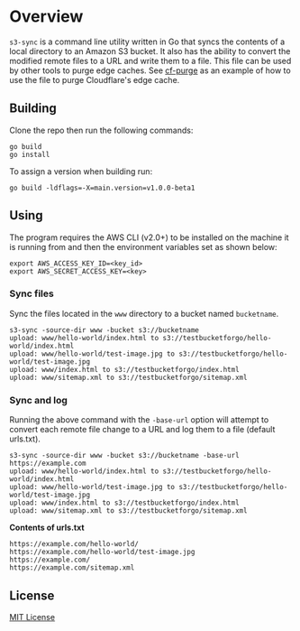 # Overview
`s3-sync` is a command line utility written in Go that syncs the contents of a local directory to an Amazon S3 bucket. It also has the ability to convert the modified remote files to a URL and write them to a file. This file can be used by other tools to purge edge caches. See [cf-purge](https://github.com/tonymackay/cf-purge) as an example of how to use the file to purge Cloudflare's edge cache.

## Building
Clone the repo then run the following commands:

```
go build
go install
```

To assign a version when building run:

```
go build -ldflags=-X=main.version=v1.0.0-beta1
```

## Using
The program requires the AWS CLI (v2.0+) to be installed on the machine it is running from and then the environment variables set as shown below:

```
export AWS_ACCESS_KEY_ID=<key_id> 
export AWS_SECRET_ACCESS_KEY=<key>
```

### Sync files
Sync the files located in the `www` directory to a bucket named `bucketname`.

```
s3-sync -source-dir www -bucket s3://bucketname
upload: www/hello-world/index.html to s3://testbucketforgo/hello-world/index.html
upload: www/hello-world/test-image.jpg to s3://testbucketforgo/hello-world/test-image.jpg
upload: www/index.html to s3://testbucketforgo/index.html
upload: www/sitemap.xml to s3://testbucketforgo/sitemap.xml
```

### Sync and log
Running the above command with the `-base-url` option will attempt to convert each remote file change to a URL and log them to a file (default urls.txt).

```
s3-sync -source-dir www -bucket s3://bucketname -base-url https://example.com
upload: www/hello-world/index.html to s3://testbucketforgo/hello-world/index.html
upload: www/hello-world/test-image.jpg to s3://testbucketforgo/hello-world/test-image.jpg
upload: www/index.html to s3://testbucketforgo/index.html
upload: www/sitemap.xml to s3://testbucketforgo/sitemap.xml
```

**Contents of urls.txt**

```
https://example.com/hello-world/
https://example.com/hello-world/test-image.jpg
https://example.com/
https://example.com/sitemap.xml
```

## License
[MIT License](LICENSE)
